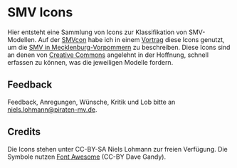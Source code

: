 # SMV Icons

Hier entsteht eine Sammlung von Icons zur Klassifikation von SMV-Modellen. Auf der [SMVcon](http://smvcon.piratenpartei-mv.de) habe ich in einem [Vortrag](https://speakerdeck.com/piratenmv/smv-mv) diese Icons genutzt, um die [SMV in Mecklenburg-Vorpommern](http://smv.piratenpartei-mv.de) zu beschreiben. Diese Icons sind an denen von [Creative Commons](http://creativecommons.org) angelehnt in der Hoffnung, schnell erfassen zu können, was die jeweiligen Modelle fordern.

## Feedback

Feedback, Anregungen, Wünsche, Kritik und Lob bitte an niels.lohmann@piraten-mv.de.

## Credits

Die Icons stehen unter CC-BY-SA Niels Lohmann zur freien Verfügung. Die Symbole nutzen [Font Awesome](http://fortawesome.github.com/Font-Awesome/) (CC-BY Dave Gandy).
